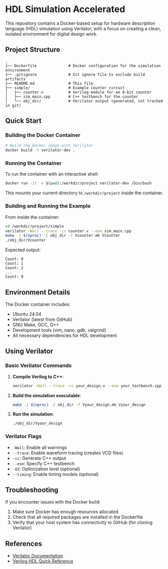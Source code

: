 # HDL Simulation Accelerated

This repository contains a Docker-based setup for hardware description language (HDL) simulation using Verilator, with a focus on creating a clean, isolated environment for digital design work.

## Project Structure

```
.
├── Dockerfile              # Docker configuration for the simulation environment
├── .gitignore              # Git ignore file to exclude build artifacts
├── README.md               # This file
├── simple/                 # Example counter circuit
│   ├── counter.v           # Verilog module for an 8-bit counter
│   ├── sim_main.cpp        # C++ testbench for the counter
│   └── obj_dir/            # Verilator output (generated, not tracked in git)
```

## Quick Start

### Building the Docker Container

```bash
# Build the Docker image with Verilator
docker build -t verilator-dev .
```

### Running the Container

To run the container with an interactive shell:

```bash
docker run -it -v $(pwd):/workdir/project verilator-dev /bin/bash
```

This mounts your current directory to `/workdir/project` inside the container.

### Building and Running the Example

From inside the container:

```bash
cd /workdir/project/simple
verilator -Wall --trace -cc counter.v --exe sim_main.cpp
make -j $(nproc) -C obj_dir -f Vcounter.mk Vcounter
./obj_dir/Vcounter
```

Expected output:
```
Count: 0
Count: 1
Count: 2
...
Count: 9
```

## Environment Details

The Docker container includes:

- Ubuntu 24.04
- Verilator (latest from GitHub)
- GNU Make, GCC, G++
- Development tools (vim, nano, gdb, valgrind)
- All necessary dependencies for HDL development

## Using Verilator

### Basic Verilator Commands

1. **Compile Verilog to C++**:
   ```bash
   verilator -Wall --trace -cc your_design.v --exe your_testbench.cpp
   ```

2. **Build the simulation executable**:
   ```bash
   make -j $(nproc) -C obj_dir -f Vyour_design.mk Vyour_design
   ```

3. **Run the simulation**:
   ```bash
   ./obj_dir/Vyour_design
   ```

### Verilator Flags

- `-Wall`: Enable all warnings
- `--trace`: Enable waveform tracing (creates VCD files)
- `-cc`: Generate C++ output
- `--exe`: Specify C++ testbench
- `-O3`: Optimization level (optional)
- `--timing`: Enable timing models (optional)

## Troubleshooting

If you encounter issues with the Docker build:

1. Make sure Docker has enough resources allocated
2. Check that all required packages are installed in the Dockerfile
3. Verify that your host system has connectivity to GitHub (for cloning Verilator)

## References

- [Verilator Documentation](https://verilator.org/guide/latest/)
- [Verilog HDL Quick Reference](https://www.ece.uvic.ca/~fayez/courses/ceng465/vlogref.pdf)

